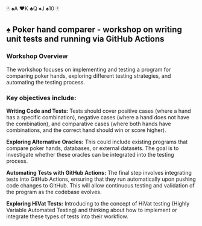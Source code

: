  🃏 ♠️A ♥️K ♣️Q ♦️J ♠️10 🃏
## ♠️ Poker hand comparer - workshop on writing unit tests and running via GitHub Actions  

### Workshop Overview
The workshop focuses on implementing and testing a program for comparing poker hands, exploring different testing strategies, and automating the testing process.

### Key objectives include:

**Writing Code and Tests:** 
 Tests should cover positive cases (where a hand has a specific combination), negative cases (where a hand does not have the combination), and comparative cases (where both hands have combinations, and the correct hand should win or score higher).

**Exploring Alternative Oracles:** 
 This could include existing programs that compare poker hands, databases, or external datasets. The goal is to investigate whether these oracles can be integrated into the testing process.

**Automating Tests with GitHub Actions:** 
The final step involves integrating tests into GitHub Actions, ensuring that they run automatically upon pushing code changes to GitHub. This will allow continuous testing and validation of the program as the codebase evolves.

**Exploring HiVat Tests:**
 Introducing to the concept of HiVat testing (Highly Variable Automated Testing) and thinking about how to implement or integrate these types of tests into their workflow.


